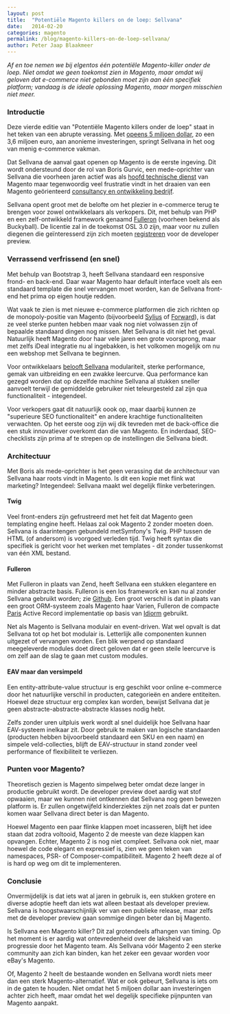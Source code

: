 ```yaml
---
layout: post
title:  "Potentiële Magento killers on de loep: Sellvana"
date:   2014-02-20
categories: magento
permalink: /blog/magento-killers-on-de-loep-sellvana/
author: Peter Jaap Blaakmeer
---
```

*Af en toe nemen we bij elgentos één potentiële Magento-killer onder de loep. Niet omdat we geen toekomst zien in Magento, maar omdat wij geloven dat e-commerce niet gebonden moet zijn aan één specifiek platform; vandaag is de ideale oplossing Magento, maar morgen misschien niet meer.*

### Introductie
Deze vierde editie van "Potentiële Magento killers onder de loep" staat in het teken van een abrupte verassing. Met [opeens 5 miljoen dollar][selivana-crunchbase-link], zo een 3,6 miljoen euro, aan anonieme investeringen, springt Sellvana in het oog van menig e-commerce vakman.

Dat Sellvana de aanval gaat openen op Magento is de eerste ingeving. Dit wordt ondersteund door de rol van Boris Gurvic, een mede-oprichter van Sellvana die voorheen jaren actief was als [hoofd technische dienst](http://www.linkedin.com/in/unirgy#profile-experience) van Magento maar tegenwoordig veel frustratie vindt in het draaien van een Magento geörienteerd [consultancy en ontwikkeling bedrijf](https://secure.unirgy.com/).

Sellvana opent groot met de belofte om het plezier in e-commerce terug te brengen voor zowel ontwikkelaars als verkopers. Dit, met behulp van PHP en een zelf-ontwikkeld framework genaamd [Fulleron](https://github.com/fulleron) (voorheen bekend als Buckyball). De licentie zal in de toekomst OSL 3.0 zijn, maar voor nu zullen diegenen die geïnteresserd zijn zich moeten [registreren](https://www.sellvana.com/customer/register) voor de developer preview.


### Verrassend verfrissend (en snel)
Met behulp van Bootstrap 3, heeft Sellvana standaard een responsive frond- en back-end. Daar waar Magento haar default interface voelt als een standaard template die snel vervangen moet worden, kan de Sellvana front-end het prima op eigen houtje redden.

Wat vaak te zien is met nieuwe e-commerce platformen die zich richten op de monopoly-positie van Magento (bijvoorbeeld [Sylius](https://elgentos.nl/blog/potentiele-magento-killers-onder-de-loep-sylius) of [Forward](https://www.elgentos.nl/blog/potentiele-magento-killers-onder-de-loep-forward)), is dat ze veel sterke punten hebben maar vaak nog niet volwassen zijn of bepaalde standaard dingen nog missen. Met Sellvana is dit niet het geval. Natuurlijk heeft Magento door haar vele jaren een grote voorsprong, maar met zelfs iDeal integratie nu al ingebakken, is het volkomen mogelijk om nu een webshop met Sellvana te beginnen.

Voor ontwikkelaars [belooft Sellvana](https://www.sellvana.com/blog/soon-you-will-enjoy-e-commerce-why) modulariteit, sterke performance, gemak van uitbreiding en een zwakke leercurve. Qua performance kan gezegd worden dat op dezelfde machine Sellvana al stukken sneller aanvoelt terwijl de gemiddelde gebruiker niet teleurgesteld zal zijn qua functionaliteit - integendeel.

Voor verkopers gaat dit natuurlijk oook op, maar daarbij kunnen ze "superieure SEO functionaliteit" en andere krachtige functionaliteiten verwachten. Op het eerste oog zijn wij dik tevreden met de back-office die een stuk innovatiever overkomt dan die van Magento. En inderdaad, SEO-checklists zijn prima af te strepen op de instellingen die Sellvana biedt.


### Architectuur
Met Boris als mede-oprichter is het geen verassing dat de architectuur van Sellvana haar roots vindt in Magento. Is dit een kopie met flink wat marketing? Integendeel: Sellvana maakt wel degelijk flinke verbeteringen.

#### Twig
Veel front-enders zijn gefrustreerd met het feit dat Magento geen templating engine heeft. Helaas zal ook Magento 2 zonder moeten doen. Sellvana is daarintengen gebundeld metSymfony's Twig. PHP tussen de HTML (of andersom) is voorgoed verleden tijd. Twig heeft syntax die specifiek is gericht voor het werken met templates - dit zonder tussenkomst van één XML bestand.

#### Fulleron
Met Fulleron in plaats van Zend, heeft Sellvana een stukken elegantere en minder abstracte basis. Fulleron is een los framework en kan nu al zonder Sellvana gebruikt worden; zie [Github](https://github.com/fulleron/buckyball). Een groot verschil is dat in plaats van een groot ORM-systeem zoals Magento haar Varien, Fulleron de compacte [Paris](https://github.com/j4mie/paris/) Active Record implementatie op basis van [Idiorm](https://github.com/j4mie/idiorm/) gebruikt.

Net als Magento is Sellvana modulair en event-driven. Wat wel opvalt is dat Sellvana tot op het bot modulair is. Letterlijk alle componenten kunnen uitgezet of vervangen worden. Een blik werpend op standaard meegeleverde modules doet direct geloven dat er geen steile leercurve is om zelf aan de slag te gaan met custom modules.

#### EAV maar dan versimpeld
Een entity-attribute-value structuur is erg geschikt voor online e-commerce door het natuurlijke verschil in producten, categorieën en andere entiteiten. Hoewel deze structuur erg complex kan worden, bewijst Sellvana dat je geen abstracte-abstracte-abstracte klasses nodig hebt.

Zelfs zonder uren uitpluis werk wordt al snel duidelijk hoe Sellvana haar EAV-systeem inelkaar zit. Door gebruik te maken van logische standaarden (producten hebben bijvoorbeeld standaard een SKU en een naam) en simpele veld-collecties, blijft de EAV-structuur in stand zonder veel performance of flexibiliteit te verliezen.


### Punten voor Magento?
Theoretisch gezien is Magento simpelweg beter omdat deze langer in productie gebruikt wordt. De developer preview doet aardig wat stof opwaaien, maar we kunnen niet ontkennen dat Sellvana nog geen bewezen platform is. Er zullen ongetwijfeld kinderziektes zijn net zoals dat er punten komen waar Sellvana direct beter is dan Magento.

Hoewel Magento een paar flinke klappen moet incasseren, blijft het idee staan dat zodra voltooid, Magento 2 de meeste van deze klappen kan opvangen. Echter, Magento 2 is nog niet compleet. Sellvana ook niet, maar hoewel de code elegant en expressief is, zien we geen teken van namespaces, PSR- of Composer-compatibiliteit. Magento 2 heeft deze al of is hard op weg om dit te implementeren.


### Conclusie
Onvermijdelijk is dat iets wat al jaren in gebruik is, een stukken grotere en diverse adoptie heeft dan iets wat alleen bestaat als developer preview. Sellvana is hoogstwaarschijnlijk ver van een publieke release, maar zelfs met de developer preview gaan sommige dingen beter dan bij Magento.

Is Sellvana een Magento killer? Dit zal grotendeels afhangen van timing. Op het moment is er aardig wat ontevredenheid over de laksheid van progressie door het Magento team. Als Sellvana vóór Magento 2 een sterke community aan zich kan binden, kan het zeker een gevaar worden voor eBay's Magento.

Of, Magento 2 heelt de bestaande wonden en Sellvana wordt niets meer dan een sterk Magento-alternatief. Wat er ook gebeurt, Sellvana is iets om in de gaten te houden. Niet omdat het 5 miljoen dollar aan investeringen achter zich heeft, maar omdat het wel degelijk specifieke pijnpunten van Magento aanpakt.

[selivana-crunchbase-link]: https://www.crunchbase.com/organization/sellvana#/entity
